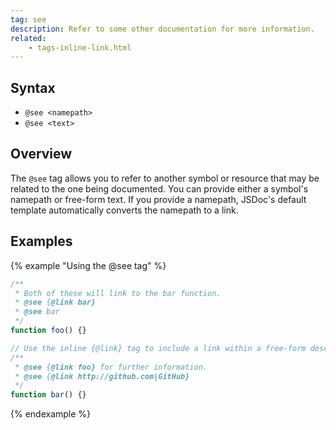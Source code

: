 ```yaml
---
tag: see
description: Refer to some other documentation for more information.
related:
    - tags-inline-link.html
---
```


## Syntax

+ `@see <namepath>`
+ `@see <text>`


## Overview

The `@see` tag allows you to refer to another symbol or resource that may be related to the one being
documented. You can provide either a symbol's namepath or free-form text. If you provide a namepath,
JSDoc's default template automatically converts the namepath to a link.


## Examples

{% example "Using the @see tag" %}

```js
/**
 * Both of these will link to the bar function.
 * @see {@link bar}
 * @see bar
 */
function foo() {}

// Use the inline {@link} tag to include a link within a free-form description.
/**
 * @see {@link foo} for further information.
 * @see {@link http://github.com|GitHub}
 */
function bar() {}
```
{% endexample %}
